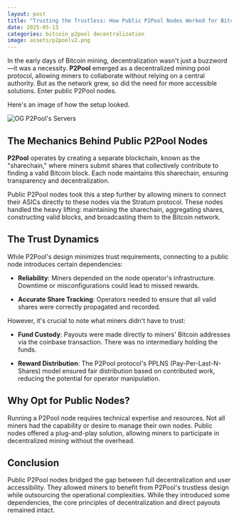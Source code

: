 ```yaml
---
layout: post
title: "Trusting the Trustless: How Public P2Pool Nodes Worked for Bitcoin Miners"
date: 2025-05-13
categories: bitcoin p2pool decentralization
image: assets/p2poolv2.png
---
```


In the early days of Bitcoin mining, decentralization wasn't just a
buzzword—it was a necessity. **P2Pool** emerged as a decentralized
mining pool protocol, allowing miners to collaborate without relying
on a central authority. But as the network grew, so did the need for
more accessible solutions. Enter public P2Pool nodes.

Here's an image of how the setup looked.

![OG P2Pool's Servers]({{site.baseurl}}/assets/p2pool-servers.excalidraw.png "OG P2Pool's Servers")

## The Mechanics Behind Public P2Pool Nodes

**P2Pool** operates by creating a separate blockchain, known as the
"sharechain," where miners submit shares that collectively contribute
to finding a valid Bitcoin block. Each node maintains this sharechain,
ensuring transparency and decentralization.

Public P2Pool nodes took this a step further by allowing miners to
connect their ASICs directly to these nodes via the Stratum
protocol. These nodes handled the heavy lifting: maintaining the
sharechain, aggregating shares, constructing valid blocks, and
broadcasting them to the Bitcoin network.

## The Trust Dynamics

While P2Pool's design minimizes trust requirements, connecting to a
public node introduces certain dependencies:

- **Reliability**: Miners depended on the node operator's
  infrastructure. Downtime or misconfigurations could lead to missed
  rewards.

- **Accurate Share Tracking**: Operators needed to ensure that all
  valid shares were correctly propagated and recorded.

However, it's crucial to note what miners didn't have to trust:

- **Fund Custody**: Payouts were made directly to miners' Bitcoin
  addresses via the coinbase transaction. There was no intermediary
  holding the funds.

- **Reward Distribution**: The P2Pool protocol's PPLNS
  (Pay-Per-Last-N-Shares) model ensured fair distribution based on
  contributed work, reducing the potential for operator manipulation.

## Why Opt for Public Nodes?

Running a P2Pool node requires technical expertise and resources. Not
all miners had the capability or desire to manage their own
nodes. Public nodes offered a plug-and-play solution, allowing miners
to participate in decentralized mining without the overhead.

## Conclusion

Public P2Pool nodes bridged the gap between full decentralization and
user accessibility. They allowed miners to benefit from P2Pool's
trustless design while outsourcing the operational complexities. While
they introduced some dependencies, the core principles of
decentralization and direct payouts remained intact.
